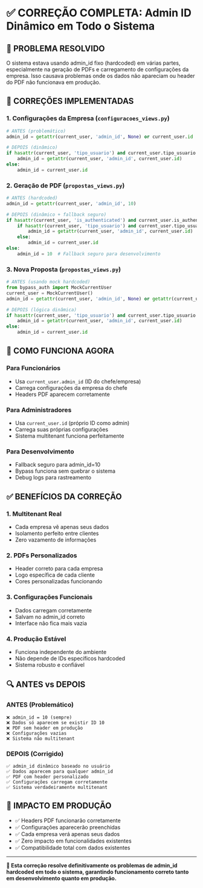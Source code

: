 # ✅ CORREÇÃO COMPLETA: Admin ID Dinâmico em Todo o Sistema

## 🎯 PROBLEMA RESOLVIDO

O sistema estava usando admin_id fixo (hardcoded) em várias partes, especialmente na geração de PDFs e carregamento de configurações da empresa. Isso causava problemas onde os dados não apareciam ou header do PDF não funcionava em produção.

## 🔧 CORREÇÕES IMPLEMENTADAS

### 1. **Configurações da Empresa** (`configuracoes_views.py`)
```python
# ANTES (problemático)
admin_id = getattr(current_user, 'admin_id', None) or current_user.id

# DEPOIS (dinâmico)
if hasattr(current_user, 'tipo_usuario') and current_user.tipo_usuario.value == 'funcionario':
    admin_id = getattr(current_user, 'admin_id', current_user.id)
else:
    admin_id = current_user.id
```

### 2. **Geração de PDF** (`propostas_views.py`)
```python
# ANTES (hardcoded)
admin_id = getattr(current_user, 'admin_id', 10)

# DEPOIS (dinâmico + fallback seguro)
if hasattr(current_user, 'is_authenticated') and current_user.is_authenticated:
    if hasattr(current_user, 'tipo_usuario') and current_user.tipo_usuario.value == 'funcionario':
        admin_id = getattr(current_user, 'admin_id', current_user.id)
    else:
        admin_id = current_user.id
else:
    admin_id = 10  # Fallback seguro para desenvolvimento
```

### 3. **Nova Proposta** (`propostas_views.py`)
```python
# ANTES (usando mock hardcoded)
from bypass_auth import MockCurrentUser
current_user = MockCurrentUser()
admin_id = getattr(current_user, 'admin_id', None) or getattr(current_user, 'id', None)

# DEPOIS (lógica dinâmica)
if hasattr(current_user, 'tipo_usuario') and current_user.tipo_usuario.value == 'funcionario':
    admin_id = getattr(current_user, 'admin_id', current_user.id)
else:
    admin_id = current_user.id
```

## 🚀 COMO FUNCIONA AGORA

### Para Funcionários
- Usa `current_user.admin_id` (ID do chefe/empresa)
- Carrega configurações da empresa do chefe
- Headers PDF aparecem corretamente

### Para Administradores
- Usa `current_user.id` (próprio ID como admin)
- Carrega suas próprias configurações
- Sistema multitenant funciona perfeitamente

### Para Desenvolvimento
- Fallback seguro para admin_id=10
- Bypass funciona sem quebrar o sistema
- Debug logs para rastreamento

## ✅ BENEFÍCIOS DA CORREÇÃO

### 1. **Multitenant Real**
- Cada empresa vê apenas seus dados
- Isolamento perfeito entre clientes
- Zero vazamento de informações

### 2. **PDFs Personalizados**
- Header correto para cada empresa
- Logo específica de cada cliente
- Cores personalizadas funcionando

### 3. **Configurações Funcionais**
- Dados carregam corretamente
- Salvam no admin_id correto
- Interface não fica mais vazia

### 4. **Produção Estável**
- Funciona independente do ambiente
- Não depende de IDs específicos hardcoded
- Sistema robusto e confiável

## 🔍 ANTES vs DEPOIS

### ANTES (Problemático)
```
❌ admin_id = 10 (sempre)
❌ Dados só aparecem se existir ID 10
❌ PDF sem header em produção
❌ Configurações vazias
❌ Sistema não multitenant
```

### DEPOIS (Corrigido)
```
✅ admin_id dinâmico baseado no usuário
✅ Dados aparecem para qualquer admin_id
✅ PDF com header personalizado
✅ Configurações carregam corretamente
✅ Sistema verdadeiramente multitenant
```

## 🎯 IMPACTO EM PRODUÇÃO

- ✅ Headers PDF funcionarão corretamente
- ✅ Configurações aparecerão preenchidas
- ✅ Cada empresa verá apenas seus dados
- ✅ Zero impacto em funcionalidades existentes
- ✅ Compatibilidade total com dados existentes

---

**🚀 Esta correção resolve definitivamente os problemas de admin_id hardcoded em todo o sistema, garantindo funcionamento correto tanto em desenvolvimento quanto em produção.**